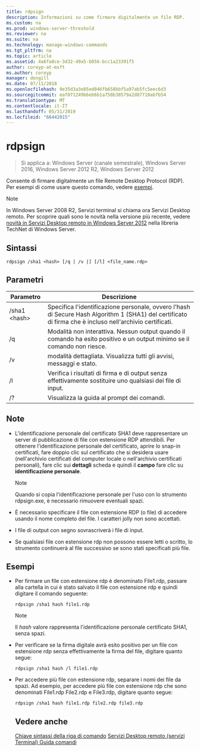 ```yaml
---
title: rdpsign
description: Informazioni su come firmare digitalmente un file RDP.
ms.custom: na
ms.prod: windows-server-threshold
ms.reviewer: na
ms.suite: na
ms.technology: manage-windows-commands
ms.tgt_pltfrm: na
ms.topic: article
ms.assetid: 4a6fa8ce-3d32-49a5-b056-bcc1a23391f5
author: coreyp-at-msft
ms.author: coreyp
manager: dongill
ms.date: 07/11/2018
ms.openlocfilehash: 9e35d3a3e85ed046fb658bbf5a97ab5fc5eec6d3
ms.sourcegitcommit: eaf071249b6eb6b1a758b38579a2d87710abfb54
ms.translationtype: MT
ms.contentlocale: it-IT
ms.lasthandoff: 05/31/2019
ms.locfileid: "66442015"
---
```

# <a name="rdpsign"></a>rdpsign

>Si applica a: Windows Server (canale semestrale), Windows Server 2016, Windows Server 2012 R2, Windows Server 2012

Consente di firmare digitalmente un file Remote Desktop Protocol (RDP).
Per esempi di come usare questo comando, vedere [esempi](#BKMK_examples).

> [!NOTE]
> In Windows Server 2008 R2, Servizi terminal si chiama ora Servizi Desktop remoto. Per scoprire quali sono le novità nella versione più recente, vedere [novità in Servizi Desktop remoto in Windows Server 2012](https://technet.microsoft.com/library/hh831527) nella libreria TechNet di Windows Server.

## <a name="syntax"></a>Sintassi
```
rdpsign /sha1 <hash> [/q | /v |] [/l] <file_name.rdp>
```

## <a name="parameters"></a>Parametri

|Parametro|Descrizione|
|-------|--------|
|/sha1 \<hash>|Specifica l'identificazione personale, ovvero l'hash di Secure Hash Algorithm 1 (SHA1) del certificato di firma che è incluso nell'archivio certificati.|
|/q|Modalità non interattiva. Nessun output quando il comando ha esito positivo e un output minimo se il comando non riesce.|
|/v|modalità dettagliata. Visualizza tutti gli avvisi, messaggi e stato.|
|/l|Verifica i risultati di firma e di output senza effettivamente sostituire uno qualsiasi dei file di input.|
|/?|Visualizza la guida al prompt dei comandi.|

## <a name="remarks"></a>Note
-   L'identificazione personale del certificato SHA1 deve rappresentare un server di pubblicazione di file con estensione RDP attendibili. Per ottenere l'identificazione personale del certificato, aprire lo snap-in certificati, fare doppio clic sul certificato che si desidera usare (nell'archivio certificati del computer locale o nell'archivio certificati personali), fare clic sui **dettagli** scheda e quindi il **campo** fare clic su **identificazione personale**.

    > [!NOTE]
    > Quando si copia l'identificazione personale per l'uso con lo strumento rdpsign.exe, è necessario rimuovere eventuali spazi.

-   È necessario specificare il file con estensione RDP (o file) di accedere usando il nome completo del file. I caratteri jolly non sono accettati.
-   I file di output con segno sovrascriverà i file di input.
-   Se qualsiasi file con estensione rdp non possono essere letti o scritto, lo strumento continuerà al file successivo se sono stati specificati più file.

## <a name="BKMK_examples"></a>Esempi
- Per firmare un file con estensione rdp è denominato File1.rdp, passare alla cartella in cui è stato salvato il file con estensione rdp e quindi digitare il comando seguente:
  ```
  rdpsign /sha1 hash file1.rdp
  ```
  > [!NOTE]
  > Il *hash* valore rappresenta l'identificazione personale certificato SHA1, senza spazi.
- Per verificare se la firma digitale avrà esito positivo per un file con estensione rdp senza effettivamente la firma del file, digitare quanto segue:
  ```
  rdpsign /sha1 hash /l file1.rdp
  ```
- Per accedere più file con estensione rdp, separare i nomi dei file da spazi. Ad esempio, per accedere più file con estensione rdp che sono denominati File1.rdp File2.rdp e File3.rdp, digitare quanto segue:
  ```
  rdpsign /sha1 hash file1.rdp file2.rdp file3.rdp
  ```
  ## <a name="see-also"></a>Vedere anche
  [Chiave sintassi della riga di comando](command-line-syntax-key.md)
  [Servizi Desktop remoto &#40;servizi Terminal&#41; Guida comandi](remote-desktop-services-terminal-services-command-reference.md)
